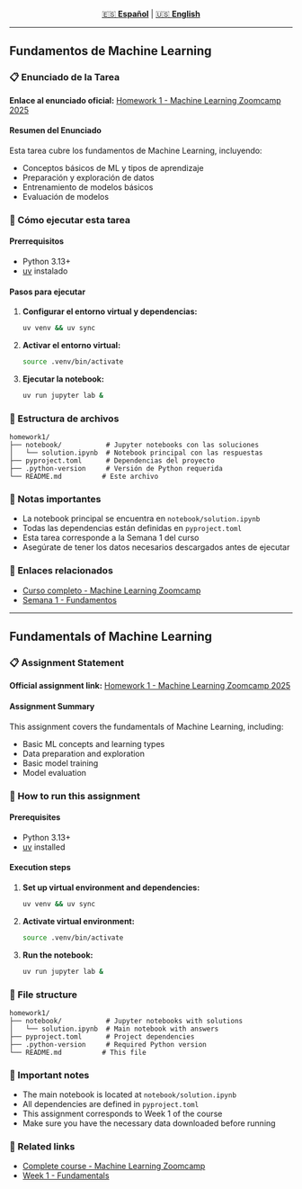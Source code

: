 <!-- Language Navigation -->
<div align="center">

[🇪🇸 **Español**](#fundamentos-de-machine-learning) | [🇺🇸 **English**](#fundamentals-of-machine-learning)

</div>

---

## Fundamentos de Machine Learning

### 📋 Enunciado de la Tarea

**Enlace al enunciado oficial:** [Homework 1 - Machine Learning Zoomcamp 2025](https://github.com/DataTalksClub/machine-learning-zoomcamp/blob/master/cohorts/2025/01-intro/homework.md)

#### Resumen del Enunciado

Esta tarea cubre los fundamentos de Machine Learning, incluyendo:
- Conceptos básicos de ML y tipos de aprendizaje
- Preparación y exploración de datos
- Entrenamiento de modelos básicos
- Evaluación de modelos

### 🚀 Cómo ejecutar esta tarea

#### Prerrequisitos
- Python 3.13+
- [uv](https://github.com/astral-sh/uv) instalado

#### Pasos para ejecutar

1. **Configurar el entorno virtual y dependencias:**
   ```bash
   uv venv && uv sync
   ```

2. **Activar el entorno virtual:**
   ```bash
   source .venv/bin/activate
   ```

3. **Ejecutar la notebook:**
   ```bash
   uv run jupyter lab &
   ```

### 📁 Estructura de archivos

```
homework1/
├── notebook/           # Jupyter notebooks con las soluciones
│   └── solution.ipynb  # Notebook principal con las respuestas
├── pyproject.toml      # Dependencias del proyecto
├── .python-version     # Versión de Python requerida
└── README.md          # Este archivo
```

### 📝 Notas importantes

- La notebook principal se encuentra en `notebook/solution.ipynb`
- Todas las dependencias están definidas en `pyproject.toml`
- Esta tarea corresponde a la Semana 1 del curso
- Asegúrate de tener los datos necesarios descargados antes de ejecutar

### 🔗 Enlaces relacionados

- [Curso completo - Machine Learning Zoomcamp](https://github.com/DataTalksClub/machine-learning-zoomcamp)
- [Semana 1 - Fundamentos](./../week1/)

---

## Fundamentals of Machine Learning

### 📋 Assignment Statement

**Official assignment link:** [Homework 1 - Machine Learning Zoomcamp 2025](https://github.com/DataTalksClub/machine-learning-zoomcamp/blob/master/cohorts/2025/01-intro/homework.md)

#### Assignment Summary

This assignment covers the fundamentals of Machine Learning, including:
- Basic ML concepts and learning types
- Data preparation and exploration
- Basic model training
- Model evaluation

### 🚀 How to run this assignment

#### Prerequisites
- Python 3.13+
- [uv](https://github.com/astral-sh/uv) installed

#### Execution steps

1. **Set up virtual environment and dependencies:**
   ```bash
   uv venv && uv sync
   ```

2. **Activate virtual environment:**
   ```bash
   source .venv/bin/activate
   ```

3. **Run the notebook:**
   ```bash
   uv run jupyter lab &
   ```

### 📁 File structure

```
homework1/
├── notebook/           # Jupyter notebooks with solutions
│   └── solution.ipynb  # Main notebook with answers
├── pyproject.toml      # Project dependencies
├── .python-version     # Required Python version
└── README.md          # This file
```

### 📝 Important notes

- The main notebook is located at `notebook/solution.ipynb`
- All dependencies are defined in `pyproject.toml`
- This assignment corresponds to Week 1 of the course
- Make sure you have the necessary data downloaded before running

### 🔗 Related links

- [Complete course - Machine Learning Zoomcamp](https://github.com/DataTalksClub/machine-learning-zoomcamp)
- [Week 1 - Fundamentals](./../week1/)
